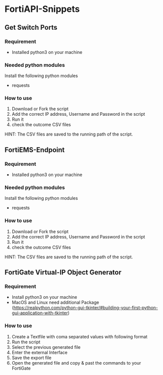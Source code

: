# FortiAPI-Snippets

## Get Switch Ports
### Requirement
- Installed python3 on your machine

### Needed python modules
Install the following python modules
- requests


### How to use
1. Download or Fork the script
2. Add the correct IP address, Username and Password in the script
3. Run it
4. check the outcome CSV files

HINT: The CSV files are saved to the running path of the script.

## FortiEMS-Endpoint
### Requirement
- Installed python3 on your machine

### Needed python modules
Install the following python modules
- requests


### How to use
1. Download or Fork the script
2. Add the correct IP address, Username and Password in the script
3. Run it
4. check the outcome CSV files

HINT: The CSV files are saved to the running path of the script.

## FortiGate Virtual-IP Object Generator
### Requirement
- Install python3 on your machine
- MacOS and Linux need additional Package (https://realpython.com/python-gui-tkinter/#building-your-first-python-gui-application-with-tkinter)

### How to use
1. Create a Textfile with coma separated values with following format
<external IP> <mapped IP> <comment>
2. Run the script
3. Select the previous generated file
4. Enter the external Interface
5. Save the export file
6. Open the generated file and copy & past the commands to your FortiGate
